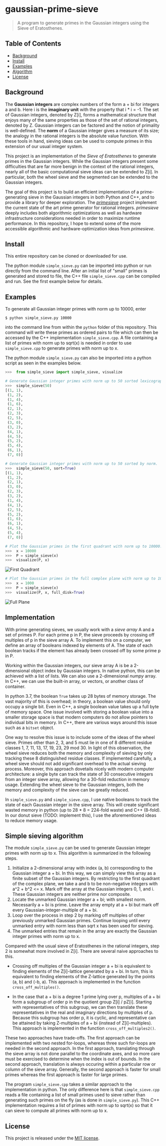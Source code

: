 # gaussian-prime-sieve

>A program to generate primes in the Gaussian integers using the Sieve of Eratosthenes.


## Table of Contents

- [Background](#background)
- [Install](#install)
- [Examples](#examples)
- [Algorithm](#algorithm)
- [License](#license)


## Background

The **Gaussian integers** are complex numbers of the form a + bi for integers a and b. Here i is the **imaginary unit** with the property that i * i = -1. The set of Gaussian integers, denoted by Z[i], forms a mathematical structure that enjoys many of the same properties as those of the set of rational integers, denoted by Z. Gaussian integers can be factored and the notion of primality is well-defined. The **norm** of a Gaussian integer gives a measure of its size; the analogy in the rational integers is the absolute value function. With these tools in hand, sieving ideas can be used to compute primes in this extension of our usual integer system.

This project is an implementation of the *Sieve of Eratosthenes* to generate primes in the Gaussian integers. While the Gaussian integers present some difficulties that are far more benign in the context of the rational integers, nearly all of the basic computational sieve ideas can be extended to Z[i]. In particular, both the wheel sieve and the segmented can be extended to the Gaussian integers.

The goal of this project is to build an efficient implementation of a prime-generating sieve in the Gaussian integers in both Python and C++, and to provide a library for deeper exploration. The [*primesieve*](https://github.com/kimwalisch/primesieve) project implement the current state of the art prime generator for rational integers. *primesieve* deeply includes both algorithmic optimizations as well as hardware infrastructure considerations needed in order to maximize runtime performance. In this repository, I hope to extend some of the more accessible algorithmic and hardware-optimization ideas from *primesieve*.


## Install

This entire repository can be cloned or downloaded for use.

The python module `simple_sieve.py` can be imported into python or run directly from the command line. After an initial list of "small" primes is generated and stored to file, the C++ file `simple_sieve.cpp` can be compiled and run. See the first example below for details.

## Examples

To generate all Gaussian integer primes with norm up to 10000, enter
```shell script
$ python simple_sieve.py 10000
```
into the command line from within the `python` folder of this repository. This command will write these primes as ordered pairs to file which can then be accessed by the C++ implementation `simple_sieve.cpp`. A file containing a list of primes with norm up to sqrt(x) is needed in order to use `simple_sieve.cpp` to generate primes with norm up to x. 

The python module `simple_sieve.py` can also be imported into a python script as seen in the examples below.

```Python
>>>  from simple_sieve import simple_sieve, visualize

# Generate Gaussian integer primes with norm up to 50 sorted lexicographically.
>>>  simple_sieve(50)
[(1, 1),
 (1, 2),
 (1, 4),
 (1, 6),
 (2, 1),
 (2, 3),
 (2, 5),
 (3, 0),
 (3, 2),
 (4, 1),
 (4, 5),
 (5, 2),
 (5, 4),
 (6, 1),
 (7, 0)]

# Generate Gaussian integer primes with norm up to 50 sorted by norm.
>>>  simple_sieve(50, sort=True)
[(1, 1),
 (1, 2),
 (2, 1),
 (3, 0),
 (2, 3),
 (3, 2),
 (1, 4),
 (4, 1),
 (2, 5),
 (5, 2),
 (1, 6),
 (6, 1),
 (4, 5),
 (5, 4),
 (7, 0)]

# Plot the Gaussian primes in the first quadrant with norm up to 10000.
>>>  x = 10000
>>>  P = simple_sieve(x)
>>>  visualize(P, x)
```
![First Quadrant](/images/first_quadrant.png)

```python
# Plot the Gaussian primes in the full complex plane with norm up to 1000.
>>>  x = 1000
>>>  P = simple_sieve(x)
>>>  visualize(P, x, full_disk=True)
```
![Full Plane](/images/full_plane.png)

## Implementation

With prime generating sieves, we usually work with a *sieve array* A and a set of primes P. For each prime p in P, the sieve proceeds by crossing off multiples of p in the sieve array A. To implement this on a computer, we define an array of booleans indexed by elements of A. The state of each boolean tracks if the element has already been crossed off by some prime p in P.

Working within the Gaussian integers, our sieve array A is be a 2-dimensional object index by Gaussian integers. In native python, this can be achieved with a list of lists. We can also use a 2-dimensional *numpy* array. In C++, we can use the built-in array, or vectors, or another class of container.

In python 3.7, the boolean `True` takes up 28 bytes of memory storage. The vast majority of this is overhead; in theory, a boolean value should only occupy a single bit. Even in C++, a single boolean value takes up a full byte of memory space. One issue involved with storing a boolean value into a smaller storage space is that modern computers do not allow pointers to individual bits in memory. In C++, there are various ways around this issue such as a `bitset` object.

One way to resolve this issue is to include some of the ideas of the wheel sieve. Primes other than 2, 3, and 5 must lie in one of 8 different residue classes 1, 7, 11, 13, 17, 19, 23, 29 mod 30. In light of this observation, the wheel sieve reduces both the memory and complexity of sieving by only tracking these 8 distinguished residue classes. If implemented carefully, a wheel sieve should not add significant overhead to the actual sieving process. Moreover, this approach dovetails nicely with modern computer architecture: a single byte can track the state of 30 consecutive integers from an integer sieve array, allowing for a 30-fold reduction in memory usage. Extending the wheel sieve to the Gaussian integers, both the memory and complexity of the sieve can be greatly reduced.

In `simple_sieve.py` and `simple_sieve.cpp`, I use native booleans to track the state of each Gaussian integer in the sieve array. This will create significant wasted memory in python (up to 28 * 8 = 224-fold waste) and C++ (8-fold).  In our donut sieve (TODO: implement this), I use the aforementioned ideas to reduce memory usage.


## Simple sieving algorithm

The module `simple_sieve.py` can be used to generate Gaussian integer primes with norm up to x. This algorithm is summarized in the following steps.

1. Initialize a 2-dimensional array with index (a, b) corresponding to the Gaussian integer a + bi.  In this way, we can simply view this array as a finite subset of the Gaussian integers.  By restricting to the first quadrant of the complex plane, we take a and b to be non-negative integers with a^2 + b^2 <= x.  Mark off the array at the Gaussian integers 0, 1, and i.  These Gaussian integers are neither prime nor composite.
2. Locate the unmarked Gaussian integer a + bi; with smallest norm.  Necessarily a + bi is prime.  Leave the array empty at a + bi but mark off every Gaussian-integer-multiple of a + bi.
3. Loop over the process in step 2 by marking off multiples of other previously unmarked Gaussian primes.  Continue looping until every unmarked entry with norm less than sqrt x has been used for sieving.
4. The unmarked entries that remain in the array are exactly the Gaussian integer primes with norm up to x.

Compared with the usual sieve of Eratosthenes in the rational integers, step 2 is somewhat more involved in Z[i].  There are several naive approaches to this.

- Crossing off multiples of the Gaussian integer a + bi is equivalent to finding elements of the Z[i]-lattice generated by a + bi. In turn, this is equivalent to finding elements of the Z-lattice generated by the points (a, b) and (-b, a). This approach is implemented in the function `cross_off_multiples()`.

- In the case that a + bi is a degree 1 prime lying over p, multiples of a + bi form a subgroup of order p in the quotient group Z[i] / pZ[i]. Starting with representatives of this subgroup, we can then translate these representatives in the real and imaginary directions by multiples of p. Because this subgroup has order p, it is cyclic, and representative can be attained by taking Z-multiples of a + bi (instead of Z[i]-multiples). This approach is implemented in the function `cross_off_multiples2()`.

These two approaches have trade-offs. The first approach can be implemented with two nested for-loops, whereas three such for-loops are needed in the second approach. In the first approach, translating through the sieve array is not done parallel to the coordinate axes, and so more care must be exercised to determine when the index is out of bounds. In the second approach, translation is always occuring within a particular row or column of the sieve array. Generally, the second approach is faster for small primes whereas the first approach is faster for large primes.



The program `simple_sieve.cpp` takes a similar approach to the implementation in python. The only difference here is that `simple_sieve.cpp` reads a file containing a list of small primes used to sieve rather than generating such primes on the fly (as is done in `simple_sieve.py`). This C++ implementation requires a list of primes with norm up to sqrt(x) so that it can sieve to compute all primes with norm up to x.



## License

This project is released under the [MIT license](https://opensource.org/licenses/MIT).